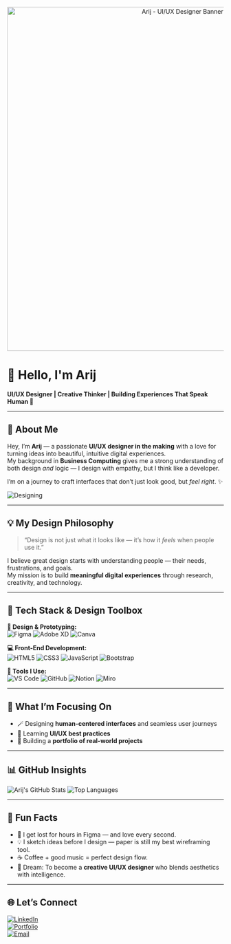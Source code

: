 <!-- 🎨 Custom Figma-Style Banner -->
<p align="center">
  <img src="https://i.ibb.co/7v1NqYh/figma-banner-uiux-designer.png" alt="Arij - UI/UX Designer Banner" width="800">
</p>

# 🎨 Hello, I'm Arij  

**UI/UX Designer | Creative Thinker | Building Experiences That Speak Human 💬**

---

## 🌷 About Me  
Hey, I’m **Arij** — a passionate **UI/UX designer in the making** with a love for turning ideas into beautiful, intuitive digital experiences.  
My background in **Business Computing** gives me a strong understanding of both design *and* logic — I design with empathy, but I think like a developer.  

I’m on a journey to craft interfaces that don’t just look good, but *feel right*. ✨  

![Designing](https://cdn.dribbble.com/users/1162077/screenshots/3848914/programmer.gif)

---

## 💡 My Design Philosophy  
> “Design is not just what it looks like — it’s how it *feels* when people use it.”  

I believe great design starts with understanding people — their needs, frustrations, and goals.  
My mission is to build **meaningful digital experiences** through research, creativity, and technology.  

---

## 🧠 Tech Stack & Design Toolbox  

**🎨 Design & Prototyping:**  
![Figma](https://img.shields.io/badge/Figma-F24E1E?style=for-the-badge&logo=figma&logoColor=white)
![Adobe XD](https://img.shields.io/badge/Adobe%20XD-FF61F6?style=for-the-badge&logo=adobe-xd&logoColor=white)
![Canva](https://img.shields.io/badge/Canva-00C4CC?style=for-the-badge&logo=canva&logoColor=white)

**💻 Front-End Development:**  
![HTML5](https://img.shields.io/badge/HTML5-E34F26?style=for-the-badge&logo=html5&logoColor=white)
![CSS3](https://img.shields.io/badge/CSS3-1572B6?style=for-the-badge&logo=css3&logoColor=white)
![JavaScript](https://img.shields.io/badge/JavaScript-F7DF1E?style=for-the-badge&logo=javascript&logoColor=black)
![Bootstrap](https://img.shields.io/badge/Bootstrap-563D7C?style=for-the-badge&logo=bootstrap&logoColor=white)

**🧩 Tools I Use:**  
![VS Code](https://img.shields.io/badge/VS%20Code-007ACC?style=for-the-badge&logo=visualstudiocode&logoColor=white)
![GitHub](https://img.shields.io/badge/GitHub-181717?style=for-the-badge&logo=github&logoColor=white)
![Notion](https://img.shields.io/badge/Notion-000000?style=for-the-badge&logo=notion&logoColor=white)
![Miro](https://img.shields.io/badge/Miro-050038?style=for-the-badge&logo=miro&logoColor=yellow)

---

## 💬 What I’m Focusing On  
- 🪄 Designing **human-centered interfaces** and seamless user journeys  
- 🌈 Learning **UI/UX best practices**
- 🧩 Building a **portfolio of real-world projects**  

---

## 📊 GitHub Insights  

![Arij's GitHub Stats](https://github-readme-stats.vercel.app/api?username=YourGitHubUsername&show_icons=true&theme=tokyonight)
![Top Languages](https://github-readme-stats.vercel.app/api/top-langs/?username=YourGitHubUsername&layout=compact&theme=tokyonight)

---

## 🌈 Fun Facts  
- 🎨 I get lost for hours in Figma — and love every second.  
- 💡 I sketch ideas before I design — paper is still my best wireframing tool.  
- ☕ Coffee + good music = perfect design flow.  
- 💫 Dream: To become a **creative UI/UX designer** who blends aesthetics with intelligence.  

---

## 🌐 Let’s Connect  
[![LinkedIn](https://img.shields.io/badge/LinkedIn-0077B5?style=for-the-badge&logo=linkedin&logoColor=white)](https://linkedin.com/in/yourprofile)  
[![Portfolio](https://img.shields.io/badge/Portfolio-FF4088?style=for-the-badge&logo=vercel&logoColor=white)](https://yourportfolio.com)  
[![Email](https://img.shields.io/badge/Email-D14836?style=for-the-badge&logo=gmail&logoColor=white)](mailto:arijhajhmida54@gmail.com)

